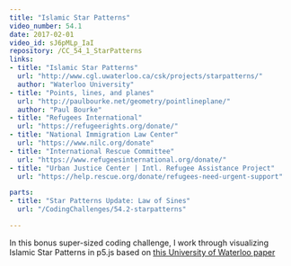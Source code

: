 ```yaml
---
title: "Islamic Star Patterns"
video_number: 54.1
date: 2017-02-01
video_id: sJ6pMLp_IaI
repository: /CC_54_1_StarPatterns
links:
- title: "Islamic Star Patterns"  
  url: "http://www.cgl.uwaterloo.ca/csk/projects/starpatterns/"
  author: "Waterloo University"
- title: "Points, lines, and planes"
  url: "http://paulbourke.net/geometry/pointlineplane/"
  author: "Paul Bourke"
- title: "Refugees International"  
  url: "https://refugeerights.org/donate/"
- title: "National Immigration Law Center"  
  url: "https://www.nilc.org/donate"
- title: "International Rescue Committee"  
  url: "https://www.refugeesinternational.org/donate/"
- title: "Urban Justice Center | Intl. Refugee Assistance Project"  
  url: "https://help.rescue.org/donate/refugees-need-urgent-support"

parts:
- title: "Star Patterns Update: Law of Sines"
  url: "/CodingChallenges/54.2-starpatterns"

---
```


In this bonus super-sized coding challenge, I work through visualizing Islamic Star Patterns in p5.js based on  [this University of Waterloo paper](http://www.cgl.uwaterloo.ca/csk/projects/starpatterns/)

